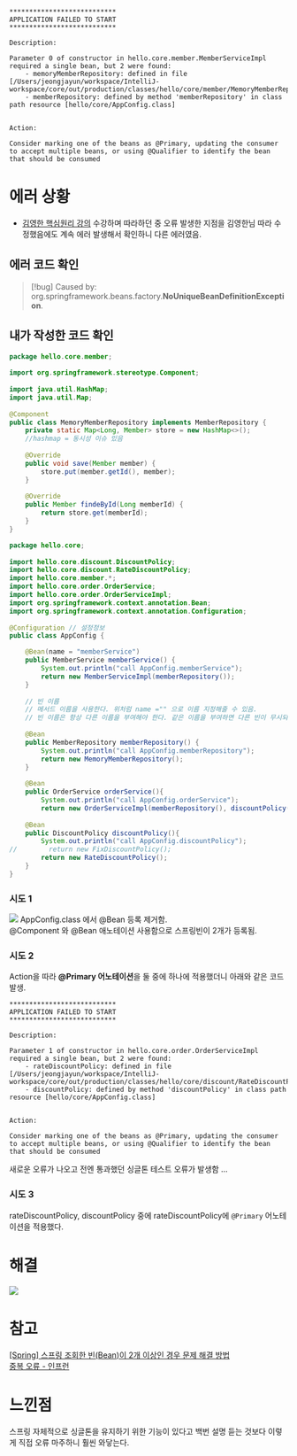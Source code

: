 
```text
***************************
APPLICATION FAILED TO START
***************************

Description:

Parameter 0 of constructor in hello.core.member.MemberServiceImpl required a single bean, but 2 were found:
	- memoryMemberRepository: defined in file [/Users/jeongjayun/workspace/IntelliJ-workspace/core/out/production/classes/hello/core/member/MemoryMemberRepository.class]
	- memberRepository: defined by method 'memberRepository' in class path resource [hello/core/AppConfig.class]


Action:

Consider marking one of the beans as @Primary, updating the consumer to accept multiple beans, or using @Qualifier to identify the bean that should be consumed
```

# 에러 상황
- [김영한 핵심원리 강의](https://www.inflearn.com/course/lecture?courseSlug=스프링-핵심-원리-기본편&unitId=55374&category=questionDetail&tab=community&q=979646) 수강하며 따라하던 중 오류 발생한 지점을 김영한님 따라 수정했음에도 계속 에러 발생해서 확인하니 다른 에러였음.
## 에러 코드 확인
>[!bug] Caused by: org.springframework.beans.factory.**NoUniqueBeanDefinitionException**.


## 내가 작성한 코드 확인
```java
package hello.core.member;  
  
import org.springframework.stereotype.Component;  
  
import java.util.HashMap;  
import java.util.Map;  
  
@Component  
public class MemoryMemberRepository implements MemberRepository {  
    private static Map<Long, Member> store = new HashMap<>();  
    //hashmap = 동시성 이슈 있음  
  
    @Override  
    public void save(Member member) {  
        store.put(member.getId(), member);  
    }  
  
    @Override  
    public Member findeById(Long memberId) {  
        return store.get(memberId);  
    }  
}
```

```java
package hello.core;  
  
import hello.core.discount.DiscountPolicy;  
import hello.core.discount.RateDiscountPolicy;  
import hello.core.member.*;  
import hello.core.order.OrderService;  
import hello.core.order.OrderServiceImpl;  
import org.springframework.context.annotation.Bean;  
import org.springframework.context.annotation.Configuration;  
  
@Configuration // 설정정보  
public class AppConfig {  

    @Bean(name = "memberService")  
    public MemberService memberService() {  
        System.out.println("call AppConfig.memberService");  
        return new MemberServiceImpl(memberRepository());  
    }  
  
    // 빈 이름  
    // 메서드 이름을 사용한다. 위처럼 name ="" 으로 이름 지정해줄 수 있음.  
    // 빈 이름은 항상 다른 이름을 부여해야 한다. 같은 이름을 부여하면 다른 빈이 무시되거나 기존 빈을 덮어버리는 등 설정에 따라 오류가 발생한다. 실무에서는 단순하고 명확하게 개발해야 한다.  
  
    @Bean  
    public MemberRepository memberRepository() {  
        System.out.println("call AppConfig.memberRepository");  
        return new MemoryMemberRepository();  
    }  
  
    @Bean  
    public OrderService orderService(){  
        System.out.println("call AppConfig.orderService");  
        return new OrderServiceImpl(memberRepository(), discountPolicy());}  
  
    @Bean  
    public DiscountPolicy discountPolicy(){  
        System.out.println("call AppConfig.discountPolicy");  
//        return new FixDiscountPolicy();  
        return new RateDiscountPolicy();  
    }  
}
```

### 시도 1
![](https://i.imgur.com/BKhec0T.png)
AppConfig.class 에서 @Bean 등록 제거함.<br>
@Component 와 @Bean 애노테이션 사용함으로 스프링빈이 2개가 등록됨.

### 시도 2
Action을 따라 **@Primary 어노테이션**을 둘 중에 하나에 적용했더니 아래와 같은 코드 발생.

```text
***************************
APPLICATION FAILED TO START
***************************

Description:

Parameter 1 of constructor in hello.core.order.OrderServiceImpl required a single bean, but 2 were found:
	- rateDiscountPolicy: defined in file [/Users/jeongjayun/workspace/IntelliJ-workspace/core/out/production/classes/hello/core/discount/RateDiscountPolicy.class]
	- discountPolicy: defined by method 'discountPolicy' in class path resource [hello/core/AppConfig.class]


Action:

Consider marking one of the beans as @Primary, updating the consumer to accept multiple beans, or using @Qualifier to identify the bean that should be consumed
```
새로운 오류가 나오고 전엔 통과했던 싱글톤 테스트 오류가 발생함 ...

### 시도 3
rateDiscountPolicy, discountPolicy 중에 rateDiscountPolicy에 `@Primary` 어노테이션을 적용했다. 

# 해결
![](https://i.imgur.com/JpP7xyr.png)

# 참고
[[Spring] 스프링 조회한 빈(Bean)이 2개 이상인 경우 문제 해결 방법](https://ittrue.tistory.com/231) <br>
[중복 오류 - 인프런](https://www.inflearn.com/questions/954940/중복-오류)

# 느낀점
스프링 자체적으로 싱글톤을 유지하기 위한 기능이 있다고 백번 설명 듣는 것보다 이렇게 직접 오류 마주하니 훨씬 와닿는다.